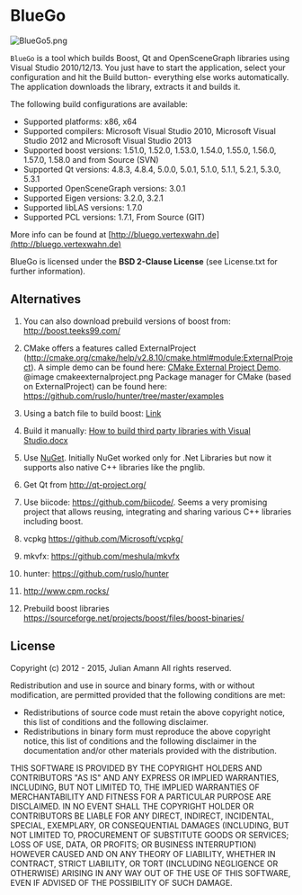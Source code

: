 BlueGo
======

![BlueGo5.png](https://bitbucket.org/repo/Gg9AL5/images/2417218033-BlueGo5.png)

`BlueGo` is a tool which builds Boost, Qt and OpenSceneGraph libraries using Visual Studio 2010/12/13. You just have to start the application, select your configuration and hit the Build button- everything else works automatically. The application downloads the library, extracts it and builds it.

The following build configurations are available:

* Supported platforms: x86, x64
* Supported compilers: Microsoft Visual Studio 2010, Microsoft Visual Studio 2012 and Microsoft Visual Studio 2013
* Supported boost versions: 1.51.0, 1.52.0, 1.53.0, 1.54.0, 1.55.0, 1.56.0, 1.57.0, 1.58.0 and from Source (SVN)
* Supported Qt versions: 4.8.3, 4.8.4, 5.0.0, 5.0.1, 5.1.0, 5.1.1, 5.2.1, 5.3.0, 5.3.1
* Supported OpenSceneGraph versions: 3.0.1
* Supported Eigen versions: 3.2.0, 3.2.1
* Supported libLAS versions: 1.7.0
* Supported PCL versions: 1.7.1, From Source (GIT)

More info can be found at [http://bluego.vertexwahn.de](http://bluego.vertexwahn.de)

BlueGo is licensed under the **BSD 2-Clause License** (see License.txt for further information).

## Alternatives ##
1. You can also download prebuild versions of boost from: <a href="http://boost.teeks99.com/">http://boost.teeks99.com/</a>

2. CMake offers a features called ExternalProject (<a href="http://cmake.org/cmake/help/v2.8.10/cmake.html#module:ExternalProject">http://cmake.org/cmake/help/v2.8.10/cmake.html#module:ExternalProject</a>).
A simple demo can be found here: <a href="https://bitbucket.org/Vertexwahn/cmakedemos/src/ec4988812eee4661fa7ac64c9fe4a6f1a4decf13/ExternalProject/CMakeLists.txt?at=default">CMake External Project Demo</a>.
@image cmakeexternalproject.png
Package manager for CMake (based on ExternalProject) can be found here: <a href="https://github.com/ruslo/hunter/tree/master/examples">https://github.com/ruslo/hunter/tree/master/examples</a>

3. Using a batch file to build boost:
<a href="http://www.codeproject.com/Articles/11597/Building-Boost-libraries-for-Visual-Studio">Link</a>

4. Build it manually: <a href="https://bitbucket.org/Vertexwahn/bluego/src/b128e16bf5260b2eea1e5750fe51fdd46015f0df/How%20to%20build%20third%20party%20libraries%20with%20Visual%20Studio.docx?at=default">How to build third party libraries with Visual Studio.docx</a>

5. Use <a href="http://www.nuget.org/">NuGet</a>. Initially NuGet worked only for .Net Libraries but now it supports also native C++ libraries like the pnglib.

6. Get Qt from http://qt-project.org/

7. Use biicode: https://github.com/biicode/. Seems a very promising project that allows reusing, integrating and sharing various C++ libraries including boost.

8. vcpkg https://github.com/Microsoft/vcpkg/

9. mkvfx: https://github.com/meshula/mkvfx

10. hunter: https://github.com/ruslo/hunter

11. http://www.cpm.rocks/

12. Prebuild boost libraries https://sourceforge.net/projects/boost/files/boost-binaries/

## License ##

Copyright (c) 2012 - 2015, Julian Amann
All rights reserved.

Redistribution and use in source and binary forms, with or without modification, are permitted provided that the following conditions are met:

- Redistributions of source code must retain the above copyright notice, this list of conditions and the following disclaimer.
- Redistributions in binary form must reproduce the above copyright notice, this list of conditions and the following disclaimer in the documentation and/or other materials provided with the distribution.

THIS SOFTWARE IS PROVIDED BY THE COPYRIGHT HOLDERS AND CONTRIBUTORS "AS IS" AND ANY EXPRESS OR IMPLIED WARRANTIES, INCLUDING, BUT NOT LIMITED TO, THE IMPLIED WARRANTIES OF MERCHANTABILITY AND FITNESS FOR A PARTICULAR PURPOSE ARE DISCLAIMED. IN NO EVENT SHALL THE COPYRIGHT HOLDER OR CONTRIBUTORS BE LIABLE FOR ANY DIRECT, INDIRECT, INCIDENTAL, SPECIAL, EXEMPLARY, OR CONSEQUENTIAL DAMAGES (INCLUDING, BUT NOT LIMITED TO, PROCUREMENT OF SUBSTITUTE GOODS OR SERVICES; LOSS OF USE, DATA, OR PROFITS; OR BUSINESS INTERRUPTION) HOWEVER CAUSED AND ON ANY THEORY OF LIABILITY, WHETHER IN CONTRACT, STRICT LIABILITY, OR TORT (INCLUDING NEGLIGENCE OR OTHERWISE) ARISING IN ANY WAY OUT OF THE USE OF THIS SOFTWARE, EVEN IF ADVISED OF THE POSSIBILITY OF SUCH DAMAGE.